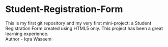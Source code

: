# Student-Registration-Form
This is my first git repository and my very first mini-project: a Student Registration Form created using HTML5 only. This project has been a great learning experience.
<br>
Author - Iqra Waseem
